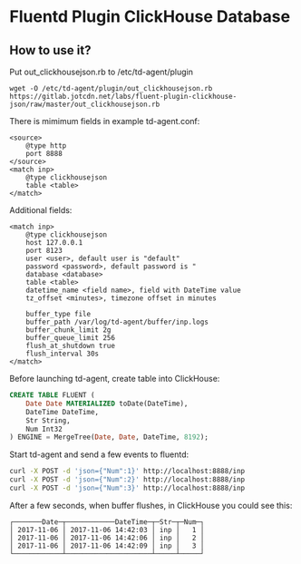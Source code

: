 # Fluentd Plugin ClickHouse Database

## How to use it?

Put out_clickhousejson.rb to /etc/td-agent/plugin

```
wget -O /etc/td-agent/plugin/out_clickhousejson.rb  https://gitlab.jotcdn.net/labs/fluent-plugin-clickhouse-json/raw/master/out_clickhousejson.rb
```

There is mimimum fields in example td-agent.conf:

```
<source>
    @type http
    port 8888
</source>
<match inp>
    @type clickhousejson
    table <table>
</match>
```

Additional fields:

```
<match inp>
    @type clickhousejson
    host 127.0.0.1
    port 8123
    user <user>, default user is "default"
    password <password>, default password is "
    database <database>
    table <table>
    datetime_name <field name>, field with DateTime value
    tz_offset <minutes>, timezone offset in minutes

    buffer_type file
    buffer_path /var/log/td-agent/buffer/inp.logs
    buffer_chunk_limit 2g
    buffer_queue_limit 256
    flush_at_shutdown true
    flush_interval 30s
</match>
```

Before launching td-agent, create table into ClickHouse:

```sql
CREATE TABLE FLUENT (
    Date Date MATERIALIZED toDate(DateTime),
    DateTime DateTime,
    Str String,
    Num Int32
) ENGINE = MergeTree(Date, Date, DateTime, 8192);
```

Start td-agent and send a few events to fluentd:

```bash
curl -X POST -d 'json={"Num":1}' http://localhost:8888/inp
curl -X POST -d 'json={"Num":2}' http://localhost:8888/inp
curl -X POST -d 'json={"Num":3}' http://localhost:8888/inp
```

After a few seconds, when buffer flushes, in ClickHouse you could see this:

```
┌───────Date─┬────────────DateTime─┬─Str─┬─Num─┐
│ 2017-11-06 │ 2017-11-06 14:42:03 │ inp │   1 │
│ 2017-11-06 │ 2017-11-06 14:42:06 │ inp │   2 │
│ 2017-11-06 │ 2017-11-06 14:42:09 │ inp │   3 │
└────────────┴─────────────────────┴─────┴─────┘
```
